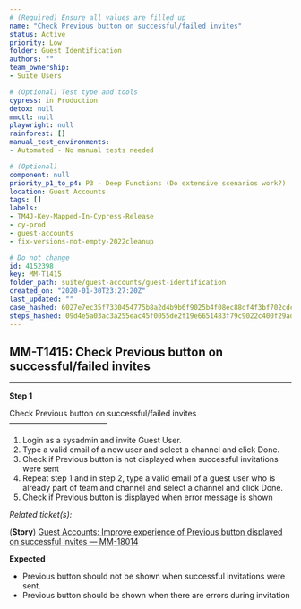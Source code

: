 ```yaml
---
# (Required) Ensure all values are filled up
name: "Check Previous button on successful/failed invites"
status: Active
priority: Low
folder: Guest Identification
authors: ""
team_ownership: 
- Suite Users

# (Optional) Test type and tools
cypress: in Production
detox: null
mmctl: null
playwright: null
rainforest: []
manual_test_environments: 
- Automated - No manual tests needed

# (Optional)
component: null
priority_p1_to_p4: P3 - Deep Functions (Do extensive scenarios work?)
location: Guest Accounts
tags: []
labels: 
- TM4J-Key-Mapped-In-Cypress-Release
- cy-prod
- guest-accounts
- fix-versions-not-empty-2022cleanup

# Do not change
id: 4152398
key: MM-T1415
folder_path: suite/guest-accounts/guest-identification
created_on: "2020-01-30T23:27:20Z"
last_updated: ""
case_hashed: 6027e7ec35f7330454775b8a2d4b9b6f9025b4f08ec88df4f3bf702cdcf2b36a57fb73b02f9507767067288aa076ccb8
steps_hashed: 09d4e5a03ac3a255eac45f0055de2f19e6651483f79c9022c400f29ad232a7dbd3d6d4821494137499e3fe99513bf599
---
```


## MM-T1415: Check Previous button on successful/failed invites

---

**Step 1**

Check Previous button on successful/failed invites\
–––––––––––––––––––––––––

1. Login as a sysadmin and invite Guest User.
2. Type a valid email of a new user and select a channel and click Done.
3. Check if Previous button is not displayed when successful invitations were sent
4. Repeat step 1 and in step 2, type a valid email of a guest user who is already part of team and channel and select a channel and click Done.
5. Check if Previous button is displayed when error message is shown

_Related ticket(s):_

(**Story**) [Guest Accounts: Improve experience of Previous button displayed on successful invites — MM-18014](https://mattermost.atlassian.net/browse/MM-18014)

**Expected**

- Previous button should not be shown when successful invitations were sent.
- Previous button should be shown when there are errors during invitation
